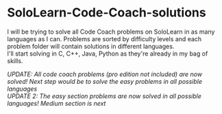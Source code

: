 # SoloLearn-Code-Coach-solutions

I will be trying to solve all Code Coach problems on SoloLearn in as many languages as I can.
Problems are sorted by difficulty levels and each problem folder will contain solutions in different languages.  
I'll start solving in C, C++, Java, Python as they're already in my bag of skills.

*UPDATE: All code coach problems (pro edition not included) are now solved! Next step would be to solve the easy problems in all possible languages*   
*UPDATE 2: The easy section problems are now solved in all possible languages! Medium section is next*
